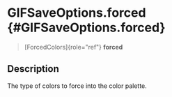 GIFSaveOptions.forced {#GIFSaveOptions.forced}
=====================

> [ForcedColors]{role="ref"} **forced**

Description
-----------

The type of colors to force into the color palette.
